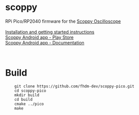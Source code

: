 # scoppy
RPi Pico/RP2040 firmware for the [Scoppy Oscilloscope](https://github.com/fhdm-dev/scoppy)    
<br>
[Installation and getting started instructions](https://oscilloscope.fhdm.xyz/wiki/Installation-&-Getting-Started)    
[Scoppy Android app - Play Store](https://play.google.com/store/apps/details?id=xyz.fhdm.scoppy)    
[Scoppy Android app - Documentation](https://oscilloscope.fhdm.xyz/app-help/)    

<br>

# Build
````
    git clone https://github.com/fhdm-dev/scoppy-pico.git
    cd scoppy-pico
    mkdir build
    cd build
    cmake ../pico
    make
````


